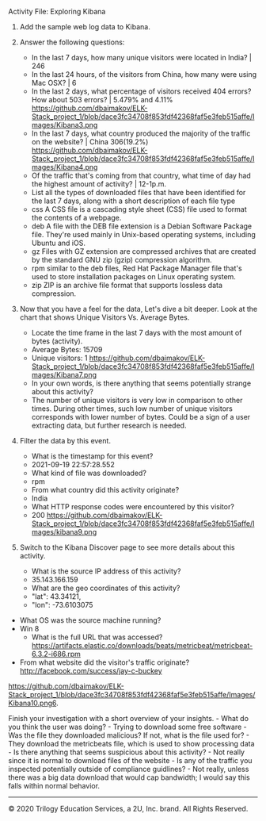 Activity File: Exploring Kibana

1. Add the sample web log data to Kibana.

2. Answer the following questions:

    - In the last 7 days, how many unique visitors were located in India? | 246
    - In the last 24 hours, of the visitors from China, how many were using Mac OSX? | 6
    - In the last 2 days, what percentage of visitors received 404 errors? How about 503 errors? | 5.479% and 4.11% 
    https://github.com/dbaimakov/ELK-Stack_project_1/blob/dace3fc34708f853fdf42368faf5e3feb515affe/Images/Kibana3.png    
    - In the last 7 days, what country produced the majority of the traffic on the website? | China 306(19.2%)
    https://github.com/dbaimakov/ELK-Stack_project_1/blob/dace3fc34708f853fdf42368faf5e3feb515affe/Images/Kibana4.png    
    - Of the traffic that's coming from that country, what time of day had the highest amount of activity? | 12-1p.m.
    - List all the types of downloaded files that have been identified for the last 7 days, along with a short description of each file type
    - css A CSS file is a cascading style sheet (CSS) file used to format the contents of a webpage.
    - deb A file with the DEB file extension is a Debian Software Package file. They're used mainly in Unix-based operating systems, including Ubuntu and iOS.
    - gz  Files with GZ extension are compressed archives that are created by the standard GNU zip (gzip) compression algorithm.
    - rpm similar to the deb files, Red Hat Package Manager file that's used to store installation packages on Linux operating system.
    - zip ZIP is an archive file format that supports lossless data compression.
    
3. Now that you have a feel for the data, Let's dive a bit deeper. Look at the chart that shows Unique Visitors Vs. Average Bytes.
     - Locate the time frame in the last 7 days with the most amount of bytes (activity).
     - Average Bytes: 15709
     - Unique visitors: 1
     https://github.com/dbaimakov/ELK-Stack_project_1/blob/dace3fc34708f853fdf42368faf5e3feb515affe/Images/Kibana7.png     
     - In your own words, is there anything that seems potentially strange about this activity?
     - The number of unique visitors is very low in comparison to other times. During other times, such low number of unique visitors corresponds with lower number of 
bytes. Could be a sign of a user extracting data, but further research is needed.

4. Filter the data by this event.
     - What is the timestamp for this event?
      - 2021-09-19 22:57:28.552
     - What kind of file was downloaded?
      - rpm
     - From what country did this activity originate?
     - India
     - What HTTP response codes were encountered by this visitor?
     - 200
     https://github.com/dbaimakov/ELK-Stack_project_1/blob/dace3fc34708f853fdf42368faf5e3feb515affe/Images/kibana9.png
     
5. Switch to the Kibana Discover page to see more details about this activity.
     - What is the source IP address of this activity?
     - 35.143.166.159
     - What are the geo coordinates of this activity?
    -  "lat": 43.34121,
    -  "lon": -73.6103075
  - What OS was the source machine running?
 -  Win 8
     - What is the full URL that was accessed?
 https://artifacts.elastic.co/downloads/beats/metricbeat/metricbeat-6.3.2-i686.rpm     
 - From what website did the visitor's traffic originate?
 http://facebook.com/success/jay-c-buckey
 
 https://github.com/dbaimakov/ELK-Stack_project_1/blob/dace3fc34708f853fdf42368faf5e3feb515affe/Images/Kibana10.png6. 
 
 Finish your investigation with a short overview of your insights. 
     - What do you think the user was doing?
     - Trying to download some free software
     - Was the file they downloaded malicious? If not, what is the file used for?
     - They download the metricbeats file, which is used to show processing data
     - Is there anything that seems suspicious about this activity?
     - Not really since it is normal to download files of the website
     - Is any of the traffic you inspected potentially outside of compliance guidlines?
     - Not really, unless there was a big data download that would cap bandwidth; I would say this falls within normal behavior.

---
© 2020 Trilogy Education Services, a 2U, Inc. brand. All Rights Reserved.  
